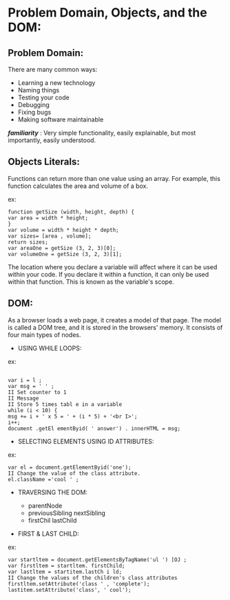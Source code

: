 #  Problem Domain, Objects, and the DOM:

## Problem Domain: 


There are many common ways:

* Learning a new technology
* Naming things
* Testing your code
* Debugging
* Fixing bugs
* Making software maintainable

***familiarity*** :
Very simple functionality, easily explainable, but most importantly, easily understood.

## Objects Literals:

Functions can return more than one value using an array.
For example, this function calculates the area and volume of a box.

ex:

```
function getSize (width, height, depth) {
var area = width * height;
}
var volume = width * height * depth;
var sizes= [area , volume];
return sizes;
var areaOne = getSize (3, 2, 3)[0];
var volumeOne = getSize (3, 2, 3)[1];
```

The location where you declare a variable will affect where it can be used
within your code. If you declare it within a function, it can only be used
within that function. This is known as the variable's scope.

## DOM:

As a browser loads a web page, it creates a model of that page.
The model is called a DOM tree, and it is stored in the browsers' memory.
It consists of four main types of nodes.

* USING WHILE LOOPS:

ex:
```

var i = l ;
var msg = ' ' ;
II Set counter to 1
II Message
II Store 5 times tabl e in a variable
while (i < 10) {
msg += i + ' x 5 = ' + (i * 5) + '<br I>';
i++;
document .getEl ementByid( ' answer') . innerHTML = msg;
```
* SELECTING ELEMENTS USING ID ATTRIBUTES:

ex:
```
var el = document.getElementByid('one');
II Change the value of the class attribute.
el.className ='cool ' ;
```

* TRAVERSING THE DOM:
  * parentNode
  * previousSibling nextSibling
  * firstChil lastChild

* FlRST & LAST CHILD:

ex:

```
var startltem = document.getElementsByTagName('ul ') [OJ ;
var firstltem = startltem. firstChild;
var lastltem = startitem.lastCh i ld;
II Change the values of the children's class attributes
firstltem.setAttribute('class ' , 'complete');
lastitem.setAttribute('class', ' cool');
```




